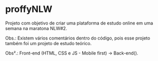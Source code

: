 # proffyNLW
Projeto com objetivo de criar uma plataforma de estudo online em uma semana na maratona NLW#2.


Obs.: Existem vários comentários dentro do código, pois esse projeto também foi um projeto de estudo teórico.


Obs².: Front-end (HTML, CSS e JS - Mobile first) -> Back-end(). 
